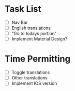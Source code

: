# Task List

- [ ] Nav Bar
- [ ] English translations
- [ ] "Go to todays portion"
- [ ] Implement Material Design?

# Time Permitting
- [ ] Toggle translations
- [ ] Other translations
- [ ] Implement IOS version
